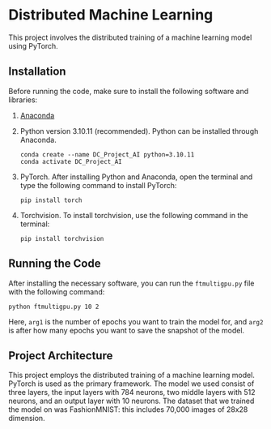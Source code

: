 # Distributed Machine Learning

This project involves the distributed training of a machine learning model using PyTorch.

## Installation

Before running the code, make sure to install the following software and libraries:

1. [Anaconda](https://www.anaconda.com/products/distribution)

2. Python version 3.10.11 (recommended). Python can be installed through Anaconda.
   ```
   conda create --name DC_Project_AI python=3.10.11
   conda activate DC_Project_AI
   ```
3. PyTorch. After installing Python and Anaconda, open the terminal and type the following command to install PyTorch:

   ```
   pip install torch
   ```

4. Torchvision. To install torchvision, use the following command in the terminal:
   ```
   pip install torchvision
   ```

## Running the Code

After installing the necessary software, you can run the `ftmultigpu.py` file with the following command:

```
python ftmultigpu.py 10 2
```

Here, `arg1` is the number of epochs you want to train the model for, and `arg2` is after how many epochs you want to save the snapshot of the model.

## Project Architecture

This project employs the distributed training of a machine learning model. PyTorch is used as the primary framework. The model we used consist of three layers, the input layers with 784 neurons, two middle layers with 512 neurons, and an output layer with 10 neurons. The dataset that we trained the model on was FashionMNIST: this includes 70,000 images of 28x28 dimension.
